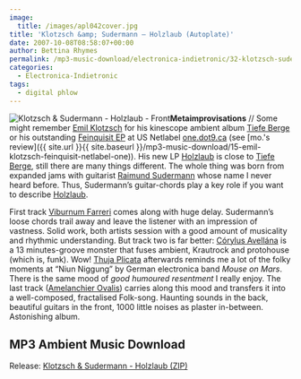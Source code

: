 ```yaml
---
image:
  title: /images/apl042cover.jpg
title: 'Klotzsch &amp; Sudermann – Holzlaub (Autoplate)'
date: 2007-10-08T08:58:07+00:00
author: Bettina Rhymes
permalink: /mp3-music-download/electronica-indietronic/32-klotzsch-sudermann-holzlaub-autoplate
categories:
  - Electronica-Indietronic
tags:
  - digital phlow
---
```

<img class="right" src="{{ site.url }}{{ site.baseurl }}" alt="Klotzsch & Sudermann - Holzlaub - Front" />**Metaimprovisations** // Some might remember [Emil Klotzsch](http://www.myspace.com/emilklotzsch "Emil Klotzsch @ myspace.com") for his kinescope ambient album [Tiefe Berge](http://autoplate.cc/releases.php?r=apl036 "Tiefe Berge @ Autoplate") or his outstanding [Feinquisit EP](http://one.dot9.ca/2/releases.php?id=032 "Feinquisit EP @ One Netlabel") at US Netlabel [one.dot9.ca](http://www.one.dot9.ca "One Website") (see [mo.'s review]({{ site.url }}{{ site.baseurl }}/mp3-music-download/15-emil-klotzsch-feinquisit-netlabel-one)). His new LP [Holzlaub](http://autoplate.cc/releases.php?r=apl042 "Holzlaub @ Autoplate") is close to [Tiefe Berge](http://autoplate.cc/releases.php?r=apl036 "Tiefe Berge @ Autoplate"), still there are many things different. The whole thing was born from expanded jams with guitarist [Raimund Sudermann](http://www.myspace.com/raimundsudermann "Raimund Sudermann @ myspace.com") whose name I never heard before. Thus, Sudermann’s guitar-chords play a key role if you want to describe [Holzlaub](http://autoplate.cc/releases.php?r=apl042 "Holzlaub @ Autoplate").<!--more-->

<!--adsense-->

First track [Viburnum Farreri](ftp://ftp.scene.org/pub/music/groups/thinner/autoplate/%5Bapl042%5D-01-klotzsch_&_sudermann_-_viburnum_farreri.mp3 "Viburnum Farreri MP3") comes along with huge delay. Sudermann’s loose chords trail away and leave the listener with an impression of vastness. Solid work, both artists session with a good amount of musicality and rhythmic understanding. But track two is far better: [Córylus Avellána](ftp://ftp.scene.org/pub/music/groups/thinner/autoplate/%5Bapl042%5D-02-klotzsch_&_sudermann_-_corylus_avelana.mp3 "Córylus Avelána MP3") is a 13 minutes-groove monster that fuses ambient, Krautrock and protohouse (which is, funk). Wow! [Thuja Plicata](ftp://ftp.scene.org/pub/music/groups/thinner/autoplate/%5Bapl042%5D-04-klotzsch_&_sudermann_-_thuja_plicata.mp3 "Thuja Plicata MP3") afterwards reminds me a lot of the folky moments at “Niun Niggung” by German electronica band _Mouse on Mars_. There is the same mood of _good humoured resentment_ I really enjoy. The last track ([Amelanchier Ovalis](ftp://ftp.scene.org/pub/music/groups/thinner/autoplate/%5Bapl042%5D-05-klotzsch_&_sudermann_-_amelanchier_ovalis.mp3 "Amelánchier Ovális MP3")) carries along this mood and transfers it into a well-composed, fractalised Folk-song. Haunting sounds in the back, beautiful guitars in the front, 1000 little noises as plaster in-between. Astonishing album.

## MP3 Ambient Music Download

Release: [Klotzsch & Sudermann - Holzlaub (ZIP)](http://ftp.scene.org/pub/music/groups/thinner/autoplate/zip/%5bapl042%5d-klotzsch_&_sudermann_-_holzlaub.zip "Holzlaub @ Autoplate")